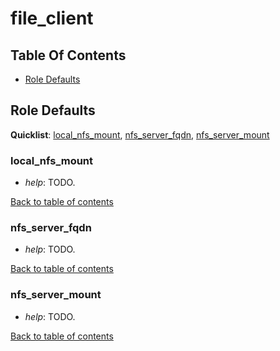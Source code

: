 # file_client

## Table Of Contents

* [Role Defaults](#role-defaults)

## Role Defaults

**Quicklist**: [local_nfs_mount](#local_nfs_mount), [nfs_server_fqdn](#nfs_server_fqdn),
[nfs_server_mount](#nfs_server_mount)

### local_nfs_mount 

* *help*: TODO.

[Back to table of contents](#table-of-contents)

### nfs_server_fqdn 

* *help*: TODO.

[Back to table of contents](#table-of-contents)

### nfs_server_mount 

* *help*: TODO.

[Back to table of contents](#table-of-contents)

